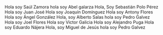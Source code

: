 Hola soy Saúl Zamora
hola soy Abel galarza 
Hola, Soy Sebastián Polo Pérez
Hola soy Juan José
Hola soy Joaquín Domínguez
Hola soy Antony Flores
Hola soy Ángel González
Hola, soy Alberto Salas
hola soy Pedro Galvez
Hola soy Joel Flores
Hola soy Victor Galicia
Hola soy Alejandro Puga
Hola soy Eduardo Nájera 
Hola, soy Miguel de Jesús 
hola soy Pedro Galvez

